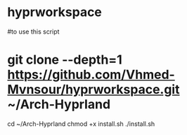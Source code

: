 # hyprworkspace
#to use this script
# git clone --depth=1 https://github.com/Vhmed-Mvnsour/hyprworkspace.git ~/Arch-Hyprland
cd ~/Arch-Hyprland
chmod +x install.sh
./install.sh
